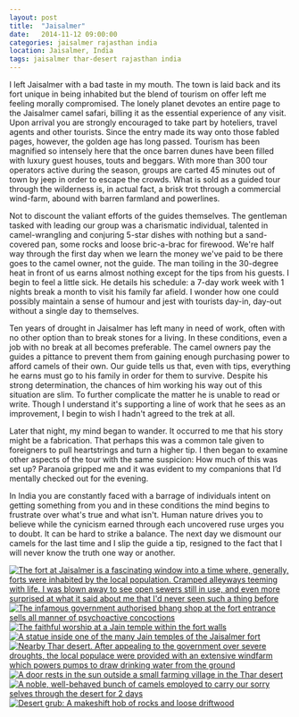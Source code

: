 ```yaml
---
layout: post
title:  "Jaisalmer"
date:   2014-11-12 09:00:00
categories: jaisalmer rajasthan india
location: Jaisalmer, India
tags: jaisalmer thar-desert rajasthan india
---
```


I left Jaisalmer with a bad taste in my mouth. The town is laid back and its fort unique in being inhabited but the blend of tourism on offer left me feeling morally compromised. The lonely planet devotes an entire page to the Jaisalmer camel safari, billing it as the essential experience of any visit. Upon arrival you are strongly encouraged to take part by hoteliers, travel agents and other tourists. Since the entry made its way onto those fabled pages, however, the golden age has long passed. Tourism has been magnified so intensely here that the once barren dunes have been filled with luxury guest houses, touts and beggars. With more than 300 tour operators active during the season, groups are carted 45 minutes out of town by jeep in order to escape the crowds. What is sold as a guided tour through the wilderness is, in actual fact, a brisk trot through a commercial wind-farm, abound with barren farmland and powerlines.

Not to discount the valiant efforts of the guides themselves. The gentleman tasked with leading our group was a charismatic individual, talented in camel-wrangling and conjuring 5-star dishes with nothing but a sand-covered pan, some rocks and loose bric-a-brac for firewood. We're half way through the first day when we learn the money we've paid to be there goes to the camel owner, not the guide. The man toiling in the 30-degree heat in front of us earns almost nothing except for the tips from his guests. I begin to feel a little sick. He details his schedule: a 7-day work week with 1 nights break a month to visit his family far afield. I wonder how one could possibly maintain a sense of humour and jest with tourists day-in, day-out without a single day to themselves.

Ten years of drought in Jaisalmer has left many in need of work, often with no other option than to break stones for a living. In these conditions, even a job with no break at all becomes preferable. The camel owners pay the guides a pittance to prevent them from gaining enough purchasing power to afford camels of their own. Our guide tells us that, even with tips, everything he earns must go to his family in order for them to survive. Despite his strong determination, the chances of him working his way out of this situation are slim. To further complicate the matter he is unable to read or write. Though I understand it's supporting a line of work that he sees as an improvement, I begin to wish I hadn't agreed to the trek at all.

Later that night, my mind began to wander. It occurred to me that his story might be a fabrication. That perhaps this was a common tale given to foreigners to pull heartstrings and turn a higher tip. I then began to examine other aspects of the tour with the same suspicion: How much of this was set up? Paranoia gripped me and it was evident to my companions that I’d mentally checked out for the evening. 

In India you are constantly faced with a barrage of individuals intent on getting something from you and in these conditions the mind begins to frustrate over what's true and what isn't. Human nature drives you to believe while the cynicism earned through each uncovered ruse urges you to doubt. It can be hard to strike a balance. The next day we dismount our camels for the last time and I slip the guide a tip, resigned to the fact that I will never know the truth one way or another.

<div class="post-image">
	<a href="/photography/2014-11-12-jaisalmer/1-full.jpg" target="_blank" title="The fort at Jaisalmer is a fascinating window into a time where, generally, forts were inhabited by the local population. Cramped alleyways teeming with life. I was blown away to see open sewers still in use, and even more surprised at what it said about me that I'd never seen such a thing before"><img src="/photography/2014-11-12-jaisalmer/1.jpg" alt="The fort at Jaisalmer is a fascinating window into a time where, generally, forts were inhabited by the local population. Cramped alleyways teeming with life. I was blown away to see open sewers still in use, and even more surprised at what it said about me that I'd never seen such a thing before"></a>
</div>

<div class="post-image post-image--split">
	<a href="/photography/2014-11-12-jaisalmer/2-full.jpg" target="_blank" title="The infamous government authorised bhang shop at the fort entrance sells all manner of psychoactive concoctions"><img src="/photography/2014-11-12-jaisalmer/2.jpg" alt="The infamous government authorised bhang shop at the fort entrance sells all manner of psychoactive concoctions"></a>
	<a href="/photography/2014-11-12-jaisalmer/3-full.jpg" target="_blank" title="The faithful worship at a Jain temple within the fort walls"><img src="/photography/2014-11-12-jaisalmer/3.jpg" alt="The faithful worship at a Jain temple within the fort walls"></a>
</div>

<div class="post-image post-image--split">
	<a href="/photography/2014-11-12-jaisalmer/4-full.jpg" target="_blank" title="A statue inside one of the many Jain temples of the Jaisalmer fort"><img src="/photography/2014-11-12-jaisalmer/4.jpg" alt="A statue inside one of the many Jain temples of the Jaisalmer fort"></a>
	<a href="/photography/2014-11-12-jaisalmer/5-full.jpg" target="_blank" title="Nearby Thar desert. After appealing to the government over severe droughts, the local populace were provided with an extensive windfarm which powers pumps to draw drinking water from the ground"><img src="/photography/2014-11-12-jaisalmer/5.jpg" alt="Nearby Thar desert. After appealing to the government over severe droughts, the local populace were provided with an extensive windfarm which powers pumps to draw drinking water from the ground"></a>
</div>

<div class="post-image post-image">
	<a href="/photography/2014-11-12-jaisalmer/6-full.jpg" target="_blank" title="A door rests in the sun outside a small farming village in the Thar desert"><img src="/photography/2014-11-12-jaisalmer/6.jpg" alt="A door rests in the sun outside a small farming village in the Thar desert"></a>
</div>

<div class="post-image post-image--split">
	<a href="/photography/2014-11-12-jaisalmer/7-full.jpg" target="_blank" title="A noble, well-behaved bunch of camels employed to carry our sorry selves through the desert for 2 days"><img src="/photography/2014-11-12-jaisalmer/7.jpg" alt="A noble, well-behaved bunch of camels employed to carry our sorry selves through the desert for 2 days"></a>
	<a href="/photography/2014-11-12-jaisalmer/8-full.jpg" target="_blank" title="Desert grub: A makeshift hob of rocks and loose driftwood"><img src="/photography/2014-11-12-jaisalmer/8.jpg" alt="Desert grub: A makeshift hob of rocks and loose driftwood"></a>
</div>
